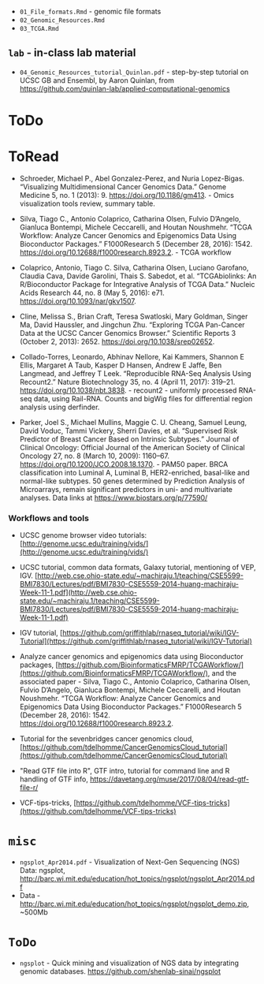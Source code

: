 - `01_File_formats.Rmd` - genomic file formats
- `02_Genomic_Resources.Rmd`
- `03_TCGA.Rmd`

## `lab` - in-class lab material

- `04_Genomic_Resources_tutorial_Quinlan.pdf` - step-by-step tutorial on UCSC GB and Ensembl, by Aaron Quinlan, from https://github.com/quinlan-lab/applied-computational-genomics

# ToDo

# ToRead

- Schroeder, Michael P., Abel Gonzalez-Perez, and Nuria Lopez-Bigas. “Visualizing Multidimensional Cancer Genomics Data.” Genome Medicine 5, no. 1 (2013): 9. https://doi.org/10.1186/gm413. - Omics visualization tools review, summary table.

- Silva, Tiago C., Antonio Colaprico, Catharina Olsen, Fulvio D’Angelo, Gianluca Bontempi, Michele Ceccarelli, and Houtan Noushmehr. “TCGA Workflow: Analyze Cancer Genomics and Epigenomics Data Using Bioconductor Packages.” F1000Research 5 (December 28, 2016): 1542. https://doi.org/10.12688/f1000research.8923.2. - TCGA workflow

- Colaprico, Antonio, Tiago C. Silva, Catharina Olsen, Luciano Garofano, Claudia Cava, Davide Garolini, Thais S. Sabedot, et al. “TCGAbiolinks: An R/Bioconductor Package for Integrative Analysis of TCGA Data.” Nucleic Acids Research 44, no. 8 (May 5, 2016): e71. https://doi.org/10.1093/nar/gkv1507.

- Cline, Melissa S., Brian Craft, Teresa Swatloski, Mary Goldman, Singer Ma, David Haussler, and Jingchun Zhu. “Exploring TCGA Pan-Cancer Data at the UCSC Cancer Genomics Browser.” Scientific Reports 3 (October 2, 2013): 2652. https://doi.org/10.1038/srep02652.

- Collado-Torres, Leonardo, Abhinav Nellore, Kai Kammers, Shannon E Ellis, Margaret A Taub, Kasper D Hansen, Andrew E Jaffe, Ben Langmead, and Jeffrey T Leek. “Reproducible RNA-Seq Analysis Using Recount2.” Nature Biotechnology 35, no. 4 (April 11, 2017): 319–21. https://doi.org/10.1038/nbt.3838. - recount2 - uniformly processed RNA-seq data, using Rail-RNA. Counts and bigWig files for differential region analysis using derfinder.

- Parker, Joel S., Michael Mullins, Maggie C. U. Cheang, Samuel Leung, David Voduc, Tammi Vickery, Sherri Davies, et al. “Supervised Risk Predictor of Breast Cancer Based on Intrinsic Subtypes.” Journal of Clinical Oncology: Official Journal of the American Society of Clinical Oncology 27, no. 8 (March 10, 2009): 1160–67. https://doi.org/10.1200/JCO.2008.18.1370. - PAM50 paper. BRCA classification into Luminal A, Luminal B, HER2-enriched, basal-like and normal-like subtypes. 50 genes determined by Prediction Analysis of Microarrays, remain significant predictors in uni- and multivariate analyses. Data links at https://www.biostars.org/p/77590/

### Workflows and tools

- UCSC genome browser video tutorials: [http://genome.ucsc.edu/training/vids/](http://genome.ucsc.edu/training/vids/)

- UCSC tutorial, common data formats, Galaxy tutorial, mentioning of VEP, IGV. [http://web.cse.ohio-state.edu/~machiraju.1/teaching/CSE5599-BMI7830/Lectures/pdf/BMI7830-CSE5559-2014-huang-machiraju-Week-11-1.pdf](http://web.cse.ohio-state.edu/~machiraju.1/teaching/CSE5599-BMI7830/Lectures/pdf/BMI7830-CSE5559-2014-huang-machiraju-Week-11-1.pdf)

- IGV tutorial, [https://github.com/griffithlab/rnaseq_tutorial/wiki/IGV-Tutorial](https://github.com/griffithlab/rnaseq_tutorial/wiki/IGV-Tutorial)

- Analyze cancer genomics and epigenomics data using Bioconductor packages, [https://github.com/BioinformaticsFMRP/TCGAWorkflow/](https://github.com/BioinformaticsFMRP/TCGAWorkflow/), and the associated paper - Silva, Tiago C., Antonio Colaprico, Catharina Olsen, Fulvio D’Angelo, Gianluca Bontempi, Michele Ceccarelli, and Houtan Noushmehr. “TCGA Workflow: Analyze Cancer Genomics and Epigenomics Data Using Bioconductor Packages.” F1000Research 5 (December 28, 2016): 1542. https://doi.org/10.12688/f1000research.8923.2.

- Tutorial for the sevenbridges cancer genomics cloud, [https://github.com/tdelhomme/CancerGenomicsCloud_tutorial](https://github.com/tdelhomme/CancerGenomicsCloud_tutorial)

- "Read GTF file into R", GTF intro, tutorial for command line and R handling of GTF info, https://davetang.org/muse/2017/08/04/read-gtf-file-r/

- VCF-tips-tricks, [https://github.com/tdelhomme/VCF-tips-tricks](https://github.com/tdelhomme/VCF-tips-tricks)

# `misc`

- `ngsplot_Apr2014.pdf` - Visualization of Next-Gen Sequencing (NGS) Data: ngsplot, http://barc.wi.mit.edu/education/hot_topics/ngsplot/ngsplot_Apr2014.pdf
- Data - http://barc.wi.mit.edu/education/hot_topics/ngsplot/ngsplot_demo.zip, ~500Mb


# `ToDo`

- `ngsplot` - Quick mining and visualization of NGS data by integrating genomic databases. https://github.com/shenlab-sinai/ngsplot